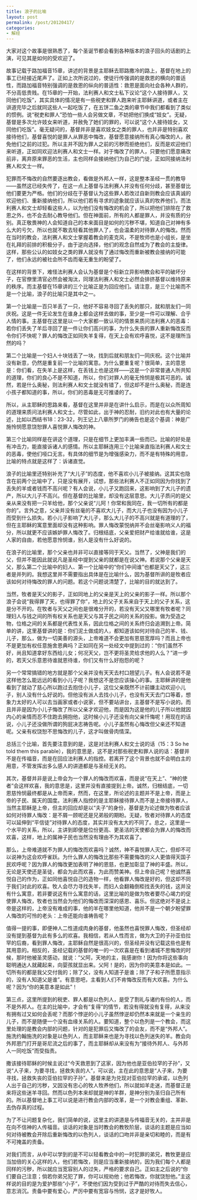 ```yaml
---
title: 浪子的比喻
layout: post
permalink: /post/20120417/
categories:
- 解经
---
```


大家对这个故事是很熟悉了，每个圣诞节都会看到各种版本的浪子回头的话剧的上演，可见其是如何的受欢迎了。

故事记载于路加福音15章，讲述的背景是主耶稣去耶路撒冷的路上，基督在地上的事工已经接近尾声了。正如上次所说过的，使徒行传强调的是救恩的横向的普适性，而路加福音特别强调的是救恩的纵向的普适性：救恩是面向社会各种人群的，不分高低贵贱。在15章的一开始，法利赛人和文士私下议论“这个人接待罪人，又同他们吃饭”，其实具体的情况是有一些税吏和罪人跑来听主耶稣讲道，或者主在讲道完毕之后就同这些人一起吃饭了，在五饼二鱼之类的章节中我们都看到了类似的惯例。说“税吏和罪人”恐怕一些人会另做文章，不妨把他们换成“妓女”。无疑，基督是多次允许妓女来听道，并赦免了她们的罪的，可以说“这个人接待妓女，又同他们吃饭”。毫无疑问的，基督并非是喜欢妓女之类的罪人，也并非是特别喜欢接待他们，基督喜悦的是罪人从罪恶中悔改，基督愿意接纳所有真心悔改的人，赦免他们之前的过犯。所以主并不因为罪人之前的污秽而拒绝他们，反而是欢迎他们来听道，正如同欢迎法利赛人和文士一样。对于悔改了的罪人，只要他们愿意痛改前非，离弃原来罪恶的生活，主也同样会接纳他们为自己的门徒，正如同接纳法利赛人和文士一样。

犯罪而不悔改的自然要逐出教会，看做是外邦人一样，这是整本圣经一贯的教导——虽然这已经失传了，在这一点上基督与法利赛人并没有任何分歧，甚至基督比他们要更为严格。他们的分歧在于基督认为这些罪人若改过自新则教会应该真诚的欢迎他们、重新接纳他们，所以他们若有寻求的迹象就应该认真的牧养他们，而法利赛人和文士却轻看这些人，以为他们没有悔改的机会了，所以把他们排除在了救恩之外，也不会去耐心教导他们。但在神面前，所有的人都是罪人，并没有质的分别。真正敬畏神的人会知道自己的本来面目是如何的污秽不堪，知道自己对神有多么大的亏欠，所以也就不敢去轻看其他罪人了，也会温柔的对待罪人的悔改。然而在当时的教会，法利赛人和文士掌握着教会的麦克风，不是牧师也是小组长，是坐在礼拜的前排的积极分子，由于逆向选择，他们的观念自然成为了教会的主旋律。这样，那些公认的如妓女之类的罪人就没有了通过悔改而重新被教会接纳的可能了，他们永远的被社会所不齿而毫无重生的盼望了。

在这样的背景下，难怪法利赛人会认为基督是个标新立异影响教会和平的破坏分子，在官僚里清官必然会被淘汰，同理法利赛人和文士必然会排挤基督以维持原来的秩序。而主基督在15章讲的三个比喻正是为回应他们。请注意，是三个比喻而不是一个比喻，浪子的比喻只是其中之一。

第一个比喻是一百只羊丢了一只，他好不容易寻回了丢失的那只，就和朋友们一同庆祝。这是一件无论发生在谁身上都会这样去做的事，至少是一件可以理解、合乎人情的事。主基督在这里是以一个大家都一致认可的情景来质问法利赛人的恶毒：若你们丢失了羊后寻回了是一件让你们高兴的事，为什么失丧的罪人重新悔改反而令你们不快呢？罪人的悔改正如同失羊复得，在天上会有欢呼喜悦，这不是理所当然的吗？

第二个比喻是一个妇人十块钱丢了一块，找到后就和朋友们一同庆祝。这个比喻并没有新意，仍然是重复前一个比喻的寓意。为什么要重复呢？很简单，主的意思是：你们看，在失羊上是这样，在丢钱上也是这样——这是一个非常普通人所共知的道理，你们的良心不是不知道，所以，你们对罪人的毫无怜悯是极其可恶的。诚然，若是什么奥秘，则法利赛人和文士就没有错了，但这却不是什么奥秘，而是连小孩子都知道的事，所以，你们的恶毒是无可推诿的了。

所以，从主耶稣的思路来看，基督在这里并非是在讲什么启示，而是在以众所周知的道理来质问法利赛人和文士。尽管如此，出于神的忍耐，旧约对此也有大量的论述，比如以西结书18：23-32，列王记上八章所罗门的祷告也是这个基调：神是广施怜悯愿意饶恕罪人喜悦罪人悔改的神。

第三个比喻同样是在讲这个道理，只是在细节上更加丰满一些而已。比喻的好处是有冲击力，能直接诉诸人的感情。所以主耶稣连用三个比喻来直指法利赛人和文士的恶毒，使他们哑口无言。有具体的细节是为增强感染力，而不是有特殊的用意，比喻的特点就是这样了：诉诸直觉。

浪子的比喻里还特别补充了“大儿子”的态度，他不喜欢小儿子被接纳。这其实也隐含在前两个比喻中了，只是没有展开，试想，那些法利赛人不正如同因为你找到了丢失的羊或者钱而不高兴呢？有人会说，小儿子又跑回来，这影响到了大儿子的遗产，所以大儿子不高兴。但在基督的比喻里，却没有这层意思。大儿子质问的是父亲从来没有把一只羊给他，那个父亲说“儿阿！你常和我同在，我一切所有的都是你的”。言外之意，父亲并没有丝毫的不喜欢大儿子，而大儿子也没有因为小儿子而受到什么损失。若小儿子影响了大儿子，那么大儿子的不高兴就是有道理的了，但在主耶稣的寓意里面却没有这种影响。罪人悔改蒙悦纳并不会丝毫影响义人的福分，所以就更不应该嫉妒罪人悔改了。归根结底，父亲爱把财产给谁就给谁，这是人家的自由，若他愿意怜悯谁，别人是没有什么好说的。

在浪子的比喻里，那个父亲也并非可以直接等同于天父。当然了，父神是我们的父，但并不能因此就说凡是圣经中提到父亲的就都是在说父神。若说那个父亲是天父，那么第二个比喻中的妇人、第一个比喻中的“你们中间谁”也都是天父了，这三者是并列的。我想这里并不需要指出具体是在比喻什么，因为基督所讲的是牧者应该如何对待悔改的罪人的问题。若这个问题说清楚了，比喻的目的就达到了。

当然，牧者是天父的影子，正如同地上的父亲是天上的父亲的影子一样。所以那个浪子会说“我得罪了天，也得罪了你”，地上的父子关系来自于天上的父子关系，这是分不开的。在牧者与天父之间也是很难分开的，若没有天父又哪里有牧者呢？同理妇人与钱之间的所有权关系也是天父与其子民之间的关系的投影。做为受造之物，位格之间的关系都是代表性关系，因此位格之间的关系终归会追溯到上帝。简单的讲，这里基督讲的是：你们泥土做成的人，都知道该如何对待自己的羊、钱、儿子，那么，做为一切美善的源头，上帝难道不会更加有恩慈宽厚吗？而且上帝也不是更加有权任意施舍恩典吗？正如同在另一处经文中提到过的：“你们虽然不好，尚且知道拿好东西给儿女；何况天父，岂不更将圣灵给求他的人么？”进一步的，若天父乐意恩待谁就恩待谁，你们又有什么好抱怨的呢？

另一个常常搞错的地方就是那个父亲并没有天天去村口翘望儿子。有人会说若不是这样他怎么能远远的看到小儿子呢？我想这不是您应该操心的事。主耶稣讲的是他看到了就动了慈心所以跑过去抱住小儿子，这位父亲既然不计前嫌主动欢迎小儿子，别人没有什么好说的。但他没有派人去找小儿子，也没有天天去门口等着，想象力太好的人可以去当画家或者小说家，但不要站讲台，主基督不是写小说的。而且并非是因为小儿子悔改了所以父亲才欢迎他，而是因为这是他的儿子所以他就因内心的亲情而忍不住跑去拥抱他，这时候小儿子还没有向父亲忏悔呢！用现在的话说，小儿子还没做所谓的狗屁决志祷告呢。小儿子虽然有心悔改但父亲还不知道呢。父亲有权饶恕不思悔改的儿子，这才叫做骨肉情深。

总括三个比喻，首先要注意到的是，这是对法利赛人和文士说的话（15：3 So he told them this parable），我的意思是，这不是对那些税吏和罪人说的话：基督并不是在传福音，而是在回应法利赛人的指控。若离开了这个背景也就不会明白主的用意，不管发挥出多么感人的讲道都是与圣经无关的。

其次，基督并非是说上帝会为一个罪人的悔改而欢喜，而是说“在天上”、“神的使者”会这样欢喜，我的意思是，这里并没有直接提到上帝。诚然，归根结底，一切恩慈怜悯最终都是从上帝而来，然而，在这里，所论述的主题并不是上帝，而是上帝的子民、属天的国度。法利赛人指控的是主耶稣接待罪人而不是上帝接待罪人，当然主耶稣是上帝，但主的回应却是以“夫子”的身份，基督是为论述做为牧者应该如何对待罪人悔改：是不屑一顾呢还是兄弟般的期盼。无疑，牧者对待罪人的态度可以延伸到“平信徒”对待罪人的态度，其实并没有太大的不同了。总之，这里是一个水平的关系，所以，主讲到即便是位份更高、更圣洁的天使都会为罪人的悔改而欢喜，这样，地上的属神子民也当然没有理由不为其欢喜了。

那么，上帝难道就不为罪人的悔改而欢喜吗？诚然，神不喜悦罪人灭亡，但却不可以说神为这会欢呼雀跃。为什么罪人的悔改比那些不需要悔改的义人更值得天国子民欢呼呢？因为罪人的悔改更加表明了神的恩慈，也更加彰显了神的丰盛。所以，无论是天使还是圣徒，都会为此而欢喜，为此而赞美神。但上帝自己呢？他诚然喜悦自己的作为，正如同他喜悦自己的造物一样，他看罪人悔改是好的，但这却不同于我们对此的欢喜。牧人会尽力寻找失羊，而妇人会翻箱倒柜找丢失的钱，这并没有什么寓意，若非要说这有什么寓意的话，这里比喻的是做为牧者要尽心竭力的促使罪人悔改，牧者也当然会为他们的悔改而深深的感恩、喜乐。但这绝对不是说上帝是这样的，上帝没有难成的事，他的羊在哪里他知道，他并不是一个朝夕盼望罪人悔改的可怜的老头：上帝还能向谁祷告呢？

值得一提的事，即便神人二性道成肉身的基督，他虽然也喜悦罪人悔改，但圣经却没有提到基督为此有多么的欢喜。我相信，若从人性而言，做为大卫的子孙亚伯拉罕的后裔，看到罪人悔改，主耶稣自然是很高兴的，但圣经并没有记载这些也是有其用意的。相反的，圣经记载的基督的唯一的一次欢喜是在看到诸城不思悔改的时候，那时他被圣灵感动，就说：”父阿，天地的主，我感谢你！因为你将这些事向聪明通达人就藏起来，向婴孩就显出来。父阿！是的，因为你的美意本是如此。一切所有的都是我父交付我的；除了父，没有人知道子是谁；除了子和子所愿意指示的，没有人知道父是谁”。有意思吧，主看到人们不肯悔改反而有大欢喜。为什么呢？因为“你的美意本是如此”！

第三点，这里所提到的税吏、罪人都是以色列人，是受了割礼与诸约有份的人，而不是外邦人。在主的比喻中，才会有“复得”的情节，若没有得就没有复得，从来没有拥有过又如何会丢呢？而那个悖逆的小儿子虽然悖逆却仍然本来就是一个亲生的儿子，而不是随便一个没有血缘关系的人。要知道，整个以色列是一个教会，而这里处理的是教会内部的问题，针对的是犯罪后又悔改了的会友，而不是“外邦人”。施洗约翰施洗的对象是以色列人，而主耶稣来也是为寻找以色列迷失的羊。教会向外邦恩门打开是哥尼流之后的事了，而主耶稣却从来没有为“接待外邦人、与外邦人一同吃饭”而受指责。

撒该接待耶稣的时候主说过“今天救恩到了这家，因为他也是亚伯拉罕的子孙”，又说“人子来，为要寻找，拯救失丧的人”，可以说，主在此的意思是“人子来，为要寻找，拯救失丧的亚伯拉罕的子孙”。基督来是为兑现对亚伯拉罕的承诺，以色列人出于自己的污秽，又因没有忠心的牧人牧养他们，所以就如羊走迷，而基督正是来将这些迷羊寻回。然而以色列本来却就是神的羊群，是神分别为圣归自己所有的。所以基督地上事工可以说是进行教会内部的改革，是一个对教会重组、革新、去伪存真的过程。

为了不让问题复杂化，我们简单的说，这里主的讲道是与传福音无关的，主并非是在向不信神的人传福音。谈话的对象是当时教会的教牧阶层，谈话的主题是应当如何对待被教会开除后重新悔改的以色列人，谈话的口吻并非是亲切和睦的，而是有不可掩盖的责备。

对我们而言，从中可以学到的是不可以轻看教会中的一时犯罪的弟兄，教牧更是应当加倍的关心这样的人，他们若悔改，则是应当重新接纳的，因为我们每个人都是同样的污秽，所以就应当宽容别人的过失，严格的要求自己。正如主之后说的“你们要自己注意；倘若你弟兄犯了罪，你可以规劝他；他若悔改，你就饶恕他。”主这样说的目的是为爱护那些“小子”，不使他们因为受到过于严酷的对待而失去信心，意志消沉。责备中要有爱心，严厉中要有宽容与怜悯，这才是好牧人。
